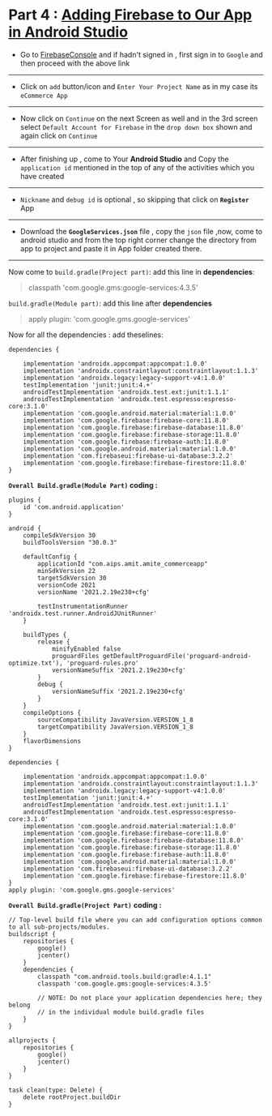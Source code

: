 # Part 4 : [Adding Firebase to Our App in Android Studio](https:google.com)
- Go to [FirebaseConsole](https://console.firebase.google.com/u/0/?pli=1) and if hadn't signed in , first sign in to `Google` and then proceed with the above link

***

-  Click on `add` button/icon and `Enter Your Project Name` as in my case its `eCommerce App`

***

- Now click on `Continue` on the next Screen as well and in the 3rd screen select `Default Account for Firebase` in the `drop down box` shown and again click on `Continue`

***

- After finishing up , come to Your **Android Studio** and Copy the `application id` mentioned in the top of any of the activities which you have created
***

- `Nickname` and `debug id` is optional , so skipping that click on **`Register`** App

***

- Download the **`GoogleServices.json`** file , copy the `json` file ,now, come to android studio and from the top right corner change the directory from app to project and paste it in App folder created there.

***

Now come to
`build.gradle(Project part)`: add this line in **dependencies**:
>classpath 'com.google.gms:google-services:4.3.5'

`build.gradle(Module part)`: add this line after **dependencies**
>apply plugin: 'com.google.gms.google-services'

Now for all the dependencies :
add theselines:
```
dependencies {

    implementation 'androidx.appcompat:appcompat:1.0.0'
    implementation 'androidx.constraintlayout:constraintlayout:1.1.3'
    implementation 'androidx.legacy:legacy-support-v4:1.0.0'
    testImplementation 'junit:junit:4.+'
    androidTestImplementation 'androidx.test.ext:junit:1.1.1'
    androidTestImplementation 'androidx.test.espresso:espresso-core:3.1.0'
    implementation 'com.google.android.material:material:1.0.0'
    implementation 'com.google.firebase:firebase-core:11.8.0'
    implementation 'com.google.firebase:firebase-database:11.8.0'
    implementation 'com.google.firebase:firebase-storage:11.8.0'
    implementation 'com.google.firebase:firebase-auth:11.8.0'
    implementation 'com.google.android.material:material:1.0.0'
    implementation 'com.firebaseui:firebase-ui-database:3.2.2'
    implementation 'com.google.firebase:firebase-firestore:11.8.0'
}
```


**`Overall Build.gradle(Module Part)` coding :**
```
plugins {
    id 'com.android.application'
}

android {
    compileSdkVersion 30
    buildToolsVersion "30.0.3"

    defaultConfig {
        applicationId "com.aips.amit.amite_commerceapp"
        minSdkVersion 22
        targetSdkVersion 30
        versionCode 2021
        versionName '2021.2.19e230+cfg'

        testInstrumentationRunner 'androidx.test.runner.AndroidJUnitRunner'
    }

    buildTypes {
        release {
            minifyEnabled false
            proguardFiles getDefaultProguardFile('proguard-android-optimize.txt'), 'proguard-rules.pro'
            versionNameSuffix '2021.2.19e230+cfg'
        }
        debug {
            versionNameSuffix '2021.2.19e230+cfg'
        }
    }
    compileOptions {
        sourceCompatibility JavaVersion.VERSION_1_8
        targetCompatibility JavaVersion.VERSION_1_8
    }
    flavorDimensions
}

dependencies {

    implementation 'androidx.appcompat:appcompat:1.0.0'
    implementation 'androidx.constraintlayout:constraintlayout:1.1.3'
    implementation 'androidx.legacy:legacy-support-v4:1.0.0'
    testImplementation 'junit:junit:4.+'
    androidTestImplementation 'androidx.test.ext:junit:1.1.1'
    androidTestImplementation 'androidx.test.espresso:espresso-core:3.1.0'
    implementation 'com.google.android.material:material:1.0.0'
    implementation 'com.google.firebase:firebase-core:11.8.0'
    implementation 'com.google.firebase:firebase-database:11.8.0'
    implementation 'com.google.firebase:firebase-storage:11.8.0'
    implementation 'com.google.firebase:firebase-auth:11.8.0'
    implementation 'com.google.android.material:material:1.0.0'
    implementation 'com.firebaseui:firebase-ui-database:3.2.2'
    implementation 'com.google.firebase:firebase-firestore:11.8.0'
}
apply plugin: 'com.google.gms.google-services'
```

**`Overall Build.gradle(Project Part)`** **coding :**
```
// Top-level build file where you can add configuration options common to all sub-projects/modules.
buildscript {
    repositories {
        google()
        jcenter()
    }
    dependencies {
        classpath "com.android.tools.build:gradle:4.1.1"
        classpath 'com.google.gms:google-services:4.3.5'

        // NOTE: Do not place your application dependencies here; they belong
        // in the individual module build.gradle files
    }
}

allprojects {
    repositories {
        google()
        jcenter()
    }
}

task clean(type: Delete) {
    delete rootProject.buildDir
}
```
